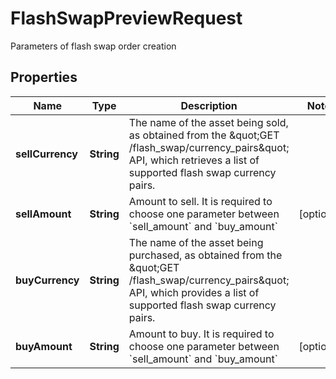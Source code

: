 
# FlashSwapPreviewRequest

Parameters of flash swap order creation

## Properties

Name | Type | Description | Notes
------------ | ------------- | ------------- | -------------
**sellCurrency** | **String** | The name of the asset being sold, as obtained from the \&quot;GET /flash_swap/currency_pairs\&quot; API, which retrieves a list of supported flash swap currency pairs. | 
**sellAmount** | **String** | Amount to sell. It is required to choose one parameter between &#x60;sell_amount&#x60; and &#x60;buy_amount&#x60; |  [optional]
**buyCurrency** | **String** | The name of the asset being purchased, as obtained from the \&quot;GET /flash_swap/currency_pairs\&quot; API, which provides a list of supported flash swap currency pairs. | 
**buyAmount** | **String** | Amount to buy. It is required to choose one parameter between &#x60;sell_amount&#x60; and &#x60;buy_amount&#x60; |  [optional]

